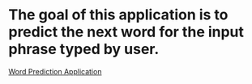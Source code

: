# The goal of this application is to predict the next word for the input phrase typed by user.
[Word Prediction Application](http://rpubs.com/rish29/wordPredictionApp)
